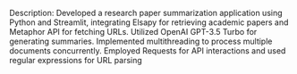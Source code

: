 Description:
Developed a research paper summarization application using Python and Streamlit, integrating Elsapy for retrieving academic papers and Metaphor API for fetching URLs. 
Utilized OpenAI GPT-3.5 Turbo for generating summaries. Implemented multithreading to process multiple documents concurrently. 
Employed Requests for API interactions and used regular expressions for URL parsing

